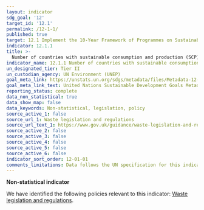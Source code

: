 ```yaml
---
layout: indicator
sdg_goal: '12'
target_id: '12.1'
permalink: /12-1-1/
published: true
target: 12.1 Implement the 10-Year Framework of Programmes on Sustainable Consumption and Production Patterns, all countries taking action, with developed countries taking the lead, taking into account the development and capabilities of developing countries
indicator: 12.1.1
title: >-
  Number of countries with sustainable consumption and production (SCP) national action plans or SCP mainstreamed as a priority or a target into national policies
indicator_name: 12.1.1 Number of countries with sustainable consumption and production (SCP) national action plans or SCP mainstreamed as a priority or a target into national policies
un_designated_tier: Tier II
un_custodian_agency: UN Environment (UNEP)
goal_meta_link: https://unstats.un.org/sdgs/metadata/files/Metadata-12-01-01.pdf
goal_meta_link_text: United Nations Sustainable Development Goals Metadata (PDF 4.0 MB)
reporting_status: complete
data_non_statistical: true
data_show_map: false
data_keywords: Non-statistical, legislation, policy
source_active_1: false
source_url_1: Waste legislation and regulations
source_url_text_1: https://www.gov.uk/guidance/waste-legislation-and-regulations
source_active_2: false
source_active_3: false
source_active_4: false
source_active_5: false
source_active_6: false
indicator_sort_order: 12-01-01
comments_limitations: Data follows the UN specification for this indicator. This indicator has been identified in collaboration with topic experts.
---
```

**Non-statistical indicator**

We have identified the following policies relevant to this indicator: [Waste legislation and regulations](https://www.gov.uk/guidance/waste-legislation-and-regulations).
